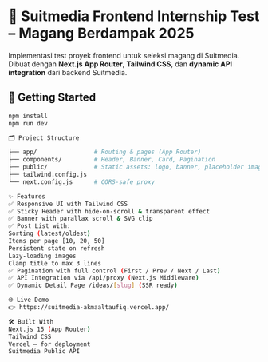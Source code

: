 # 🎯 Suitmedia Frontend Internship Test – Magang Berdampak 2025

Implementasi test proyek frontend untuk seleksi magang di Suitmedia. Dibuat dengan **Next.js App Router**, **Tailwind CSS**, dan **dynamic API integration** dari backend Suitmedia.

## 🚀 Getting Started

```bash
npm install
npm run dev

🗂️ Project Structure

├── app/                # Routing & pages (App Router)
├── components/         # Header, Banner, Card, Pagination
├── public/             # Static assets: logo, banner, placeholder images
├── tailwind.config.js
└── next.config.js      # CORS-safe proxy

✨ Features
✅ Responsive UI with Tailwind CSS
✅ Sticky Header with hide-on-scroll & transparent effect
✅ Banner with parallax scroll & SVG clip
✅ Post List with:
Sorting (latest/oldest)
Items per page [10, 20, 50]
Persistent state on refresh
Lazy-loading images
Clamp title to max 3 lines
✅ Pagination with full control (First / Prev / Next / Last)
✅ API Integration via /api/proxy (Next.js Middleware)
✅ Dynamic Detail Page /ideas/[slug] (SSR ready)

🌐 Live Demo
👉 https://suitmedia-akmaaltaufiq.vercel.app/

🛠️ Built With
Next.js 15 (App Router)
Tailwind CSS
Vercel – for deployment
Suitmedia Public API